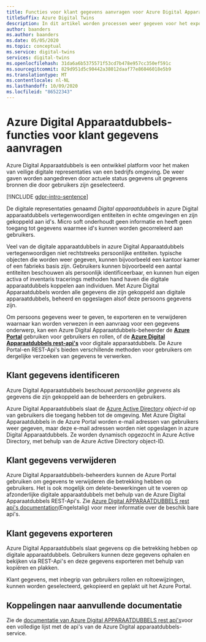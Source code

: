 ```yaml
---
title: Functies voor klant gegevens aanvragen voor Azure Digital Apparaatdubbels
titleSuffix: Azure Digital Twins
description: In dit artikel worden processen weer gegeven voor het exporteren en verwijderen van persoonlijke gegevens in azure Digital Apparaatdubbels.
author: baanders
ms.author: baanders
ms.date: 05/05/2020
ms.topic: conceptual
ms.service: digital-twins
services: digital-twins
ms.openlocfilehash: 31da6a6b5375571f53cd7b478e957cc350ef591c
ms.sourcegitcommit: 829d951d5c90442a38012daaf77e86046018e5b9
ms.translationtype: MT
ms.contentlocale: nl-NL
ms.lasthandoff: 10/09/2020
ms.locfileid: "86522343"
---
```

# <a name="azure-digital-twins-customer-data-request-features"></a>Azure Digital Apparaatdubbels-functies voor klant gegevens aanvragen

Azure Digital Apparaatdubbels is een ontwikkel platform voor het maken van veilige digitale representaties van een bedrijfs omgeving. De weer gaven worden aangedreven door actuele status gegevens uit gegevens bronnen die door gebruikers zijn geselecteerd.

[!INCLUDE [gdpr-intro-sentence](../../includes/gdpr-intro-sentence.md)]

De digitale representaties genaamd *Digital apparaatdubbels* in azure Digital apparaatdubbels vertegenwoordigen entiteiten in echte omgevingen en zijn gekoppeld aan id's. Micro soft onderhoudt geen informatie en heeft geen toegang tot gegevens waarmee id's kunnen worden gecorreleerd aan gebruikers. 

Veel van de digitale apparaatdubbels in azure Digital Apparaatdubbels vertegenwoordigen niet rechtstreeks persoonlijke entiteiten. typische objecten die worden weer gegeven, kunnen bijvoorbeeld een kantoor kamer of een fabrieks basis zijn. Gebruikers kunnen bijvoorbeeld een aantal entiteiten beschouwen als persoonlijk identificeerbaar, en kunnen hun eigen activa of inventaris tracerings methoden hand haven die digitale apparaatdubbels koppelen aan individuen. Met Azure Digital Apparaatdubbels worden alle gegevens die zijn gekoppeld aan digitale apparaatdubbels, beheerd en opgeslagen alsof deze persoons gegevens zijn.

Om persoons gegevens weer te geven, te exporteren en te verwijderen waarnaar kan worden verwezen in een aanvraag voor een gegevens onderwerp, kan een Azure Digital Apparaatdubbels-beheerder de [**Azure Portal**](https://portal.azure.com/) gebruiken voor gebruikers en rollen, of de [**Azure Digital Apparaatdubbels rest-api's**](how-to-use-apis-sdks.md) voor digitale apparaatdubbels. De Azure Portal-en REST-Api's bieden verschillende methoden voor gebruikers om dergelijke verzoeken van gegevens te verwerken.

## <a name="identifying-customer-data"></a>Klant gegevens identificeren

Azure Digital Apparaatdubbels beschouwt *persoonlijke gegevens* als gegevens die zijn gekoppeld aan de beheerders en gebruikers. 

Azure Digital Apparaatdubbels slaat de [Azure Active Directory](../active-directory/fundamentals/active-directory-whatis.md) *object-id* op van gebruikers die toegang hebben tot de omgeving. Met Azure Digital Apparaatdubbels in de Azure Portal worden e-mail adressen van gebruikers weer gegeven, maar deze e-mail adressen worden niet opgeslagen in azure Digital Apparaatdubbels. Ze worden dynamisch opgezocht in Azure Active Directory, met behulp van de Azure Active Directory object-ID.

## <a name="deleting-customer-data"></a>Klant gegevens verwijderen

Azure Digital Apparaatdubbels-beheerders kunnen de Azure Portal gebruiken om gegevens te verwijderen die betrekking hebben op gebruikers. Het is ook mogelijk om delete-bewerkingen uit te voeren op afzonderlijke digitale apparaatdubbels met behulp van de Azure Digital Apparaatdubbels REST-Api's. Zie [Azure Digital APPARAATDUBBELS rest api's documentation](https://docs.microsoft.com/rest/api/azure-digitaltwins/)(Engelstalig) voor meer informatie over de beschik bare api's.

## <a name="exporting-customer-data"></a>Klant gegevens exporteren

Azure Digital Apparaatdubbels slaat gegevens op die betrekking hebben op digitale apparaatdubbels. Gebruikers kunnen deze gegevens ophalen en bekijken via REST-Api's en deze gegevens exporteren met behulp van kopiëren en plakken. 

Klant gegevens, met inbegrip van gebruikers rollen en roltoewijzingen, kunnen worden geselecteerd, gekopieerd en geplakt uit het Azure Portal. 

## <a name="links-to-additional-documentation"></a>Koppelingen naar aanvullende documentatie

Zie de [documentatie van Azure Digital APPARAATDUBBELS rest api's](https://docs.microsoft.com/rest/api/azure-digitaltwins/)voor een volledige lijst met de api's van de Azure Digital apparaatdubbels-service.